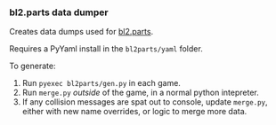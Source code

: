 ### bl2.parts data dumper
Creates data dumps used for [bl2.parts](https://bl2.parts).

Requires a PyYaml install in the `bl2parts/yaml` folder.

To generate:
1. Run `pyexec bl2parts/gen.py` in each game.
2. Run `merge.py` *outside* of the game, in a normal python intepreter.
3. If any collision messages are spat out to console, update `merge.py`, either with new name
   overrides, or logic to merge more data.
